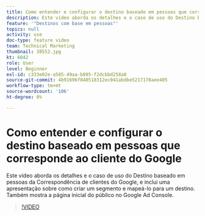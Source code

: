 ```yaml
---
title: Como entender e configurar o destino baseado em pessoas que corresponde ao cliente do Google
description: Este vídeo aborda os detalhes e o caso de uso do Destino baseado em pessoas da Correspondência de clientes do Google, e inclui uma apresentação sobre como criar um segmento e mapeá-lo para um destino. Também mostra a página inicial do público no Google Ad Console.
feature: '"Destinos com base em pessoas"'
topics: null
activity: use
doc-type: feature video
team: Technical Marketing
thumbnail: 38552.jpg
kt: 6042
role: User
level: Beginner
exl-id: c333e02e-a585-49aa-b095-f2dcbbd258a8
source-git-commit: 4b91696f840518312ec041abdbe5217178aee405
workflow-type: tm+mt
source-wordcount: '106'
ht-degree: 0%

---
```


# Como entender e configurar o destino baseado em pessoas que corresponde ao cliente do Google

Este vídeo aborda os detalhes e o caso de uso do Destino baseado em pessoas da Correspondência de clientes do Google, e inclui uma apresentação sobre como criar um segmento e mapeá-lo para um destino. Também mostra a página inicial do público no Google Ad Console.

>[!VIDEO](https://video.tv.adobe.com/v/38552/?quality=12&learn=on)
